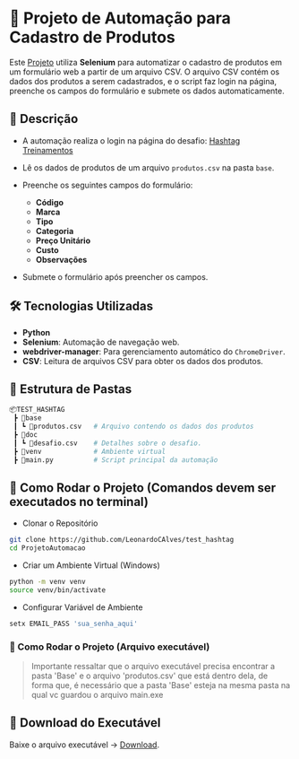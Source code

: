 # 🚀 Projeto de Automação para Cadastro de Produtos

Este [Projeto](https://github.com/LeonardoCAlves/test_hashtag/blob/upstream/doc/desafio.md) utiliza **Selenium** para automatizar o cadastro de produtos em um formulário web a partir de um arquivo CSV. O arquivo CSV contém os dados dos produtos a serem cadastrados, e o script faz login na página, preenche os campos do formulário e submete os dados automaticamente.

## 📑 Descrição

- A automação realiza o login na página do desafio:
  [Hashtag Treinamentos](https://dlp.hashtagtreinamentos.com/python/intensivao/login?ps=incompany)
  
- Lê os dados de produtos de um arquivo `produtos.csv` na pasta `base`.
  
- Preenche os seguintes campos do formulário:
  - **Código**
  - **Marca**
  - **Tipo**
  - **Categoria**
  - **Preço Unitário**
  - **Custo**
  - **Observações**

- Submete o formulário após preencher os campos.

## 🛠️ Tecnologias Utilizadas

- **Python**
- **Selenium**: Automação de navegação web.
- **webdriver-manager**: Para gerenciamento automático do `ChromeDriver`.
- **CSV**: Leitura de arquivos CSV para obter os dados dos produtos.

## 📂 Estrutura de Pastas

```bash
📦TEST_HASHTAG
 ┣ 📂base
 ┃ ┗ 📄produtos.csv   # Arquivo contendo os dados dos produtos
 ┣ 📂doc
 ┃ ┗ 📄desafio.csv    # Detalhes sobre o desafio.
 ┣ 📂venv             # Ambiente virtual
 ┣ 📜main.py          # Script principal da automação
```

## 🚀 Como Rodar o Projeto (Comandos devem ser executados no terminal)

- Clonar o Repositório
```bash
git clone https://github.com/LeonardoCAlves/test_hashtag
cd ProjetoAutomacao
```
- Criar um Ambiente Virtual (Windows)
```bash
python -m venv venv
source venv/bin/activate
```
- Configurar Variável de Ambiente 
```bash
setx EMAIL_PASS 'sua_senha_aqui'
```

### 🚀 Como Rodar o Projeto (Arquivo executável)

> Importante ressaltar que o arquivo executável precisa encontrar a pasta 'Base' e o arquivo 'produtos.csv' que está dentro dela, de forma que, é necessário que a pasta 'Base' esteja na mesma pasta na qual vc guardou o arquivo main.exe

## 🔗 Download do Executável

Baixe o arquivo executável → [Download](https://drive.google.com/drive/folders/1ert0GBn8gJ1JVfLb2qkZkGrzOpQ6XqzP?usp=sharing).

